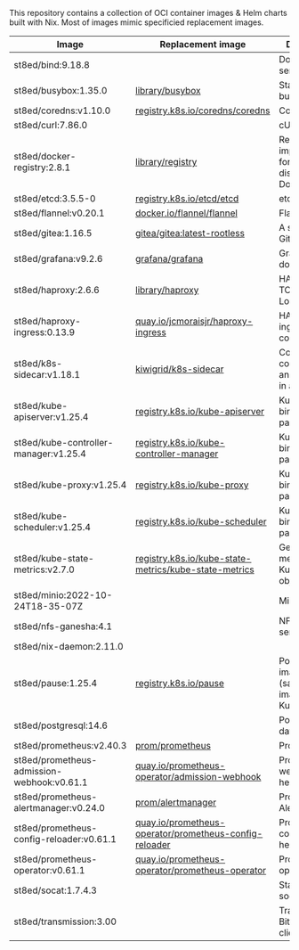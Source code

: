 This repository contains a collection of OCI container images & Helm charts built with Nix.
Most of images mimic specificied replacement images.

| Image  | Replacement image | Description |
|---|---|---|
| st8ed/bind:9.18.8 |  | Domain name server |
| st8ed/busybox:1.35.0 | [library/busybox](https://hub.docker.com/_/busybox) | Static build of busybox |
| st8ed/coredns:v1.10.0 | [registry.k8s.io/coredns/coredns](https://github.com/coredns/coredns/blob/055b2c31a9cf28321734e5f71613ea080d216cd3/Dockerfile) | CoreDNS |
| st8ed/curl:7.86.0 |  | cURL |
| st8ed/docker-registry:2.8.1 | [library/registry](https://hub.docker.com/_/registry) | Registry implementation for storing and distributing Docker images |
| st8ed/etcd:3.5.5-0 | [registry.k8s.io/etcd/etcd](https://github.com/kubernetes/kubernetes/tree/e98853ec28c7c7e40cb449812a87eda6c8d5aad0/cluster/images/etcd) | etcd |
| st8ed/flannel:v0.20.1 | [docker.io/flannel/flannel](https://github.com/flannel-io/flannel/blob/8124fc7978e9789efbdc6766580aec6575a9c6ce/images/Dockerfile.amd64) | Flannel |
| st8ed/gitea:1.16.5 | [gitea/gitea:latest-rootless](https://github.com/go-gitea/gitea/blob/main/Dockerfile.rootless) | A self-hosted Git service |
| st8ed/grafana:v9.2.6 | [grafana/grafana](https://github.com/grafana/grafana/blob/main/packaging/docker/ubuntu.Dockerfile) | Grafana docker image |
| st8ed/haproxy:2.6.6 | [library/haproxy](https://github.com/docker-library/haproxy/blob/master/2.7/Dockerfile) | HAProxy TCP/HTTP Load Balancer |
| st8ed/haproxy-ingress:0.13.9 | [quay.io/jcmoraisjr/haproxy-ingress](https://github.com/jcmoraisjr/haproxy-ingress/blob/master/rootfs/Dockerfile) | HAProxy ingress controller |
| st8ed/k8s-sidecar:v1.18.1 | [kiwigrid/k8s-sidecar](https://github.com/kiwigrid/k8s-sidecar/blob/master/Dockerfile) | Collect configmaps and store them in a path |
| st8ed/kube-apiserver:v1.25.4 | [registry.k8s.io/kube-apiserver](https://github.com/kubernetes/kubernetes/blob/e4c8802407fbaffad126685280e72145d89b125e/build/server-image/Dockerfile) | Kubernetes binary package |
| st8ed/kube-controller-manager:v1.25.4 | [registry.k8s.io/kube-controller-manager](https://github.com/kubernetes/kubernetes/blob/e4c8802407fbaffad126685280e72145d89b125e/build/server-image/Dockerfile) | Kubernetes binary package |
| st8ed/kube-proxy:v1.25.4 | [registry.k8s.io/kube-proxy](https://github.com/kubernetes/kubernetes/blob/e4c8802407fbaffad126685280e72145d89b125e/build/server-image/Dockerfile) | Kubernetes binary package |
| st8ed/kube-scheduler:v1.25.4 | [registry.k8s.io/kube-scheduler](https://github.com/kubernetes/kubernetes/blob/e4c8802407fbaffad126685280e72145d89b125e/build/server-image/Dockerfile) | Kubernetes binary package |
| st8ed/kube-state-metrics:v2.7.0 | [registry.k8s.io/kube-state-metrics/kube-state-metrics](https://github.com/kubernetes/kube-state-metrics/blob/master/Dockerfile) | Generate metrics about Kubernetes objects |
| st8ed/minio:2022-10-24T18-35-07Z |  | MinIO server |
| st8ed/nfs-ganesha:4.1 |  | NFS userspace server |
| st8ed/nix-daemon:2.11.0 |  |  |
| st8ed/pause:1.25.4 | [registry.k8s.io/pause](https://github.com/kubernetes/kubernetes/blob/5437d493da9435c9a32b244cd8bb12faf88075ae/build/pause/Dockerfile) | Pod infra image (sandbox image) for Kubernetes |
| st8ed/postgresql:14.6 |  | PostgreSQL database |
| st8ed/prometheus:v2.40.3 | [prom/prometheus](https://github.com/prometheus/prometheus/blob/main/Dockerfile) | Prometheus |
| st8ed/prometheus-admission-webhook:v0.61.1 | [quay.io/prometheus-operator/admission-webhook](https://github.com/prometheus-operator/prometheus-operator/blob/main/cmd/admission-webhook/Dockerfile) | Prometheus webhook helper |
| st8ed/prometheus-alertmanager:v0.24.0 | [prom/alertmanager](https://github.com/prometheus/alertmanager/blob/main/Dockerfile) | Prometheus Alert Manager |
| st8ed/prometheus-config-reloader:v0.61.1 | [quay.io/prometheus-operator/prometheus-config-reloader](https://github.com/prometheus-operator/prometheus-operator/blob/main/cmd/prometheus-config-reloader/Dockerfile) | Prometheus config reload helper |
| st8ed/prometheus-operator:v0.61.1 | [quay.io/prometheus-operator/prometheus-operator](https://github.com/prometheus-operator/prometheus-operator/blob/main/Dockerfile) | Prometheus operator |
| st8ed/socat:1.7.4.3 |  | Static build of socat |
| st8ed/transmission:3.00 |  | Transmission BitTorrent client |
